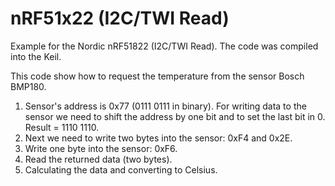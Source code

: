 # nRF51x22 (I2C/TWI Read)
Example for the Nordic nRF51822 (I2C/TWI Read). The code was compiled into the Keil.

This code show how to request the temperature from the sensor Bosch BMP180.
1. Sensor's address is 0x77 (0111 0111 in binary). For writing data to the sensor we need to shift the address by one bit and to set the last bit in 0. Result = 1110 1110.
2. Next we need to write two bytes into the sensor: 0xF4 and 0x2E.
3. Write one byte into the sensor: 0xF6.
4. Read the returned data (two bytes).
5. Calculating the data and converting to Celsius.